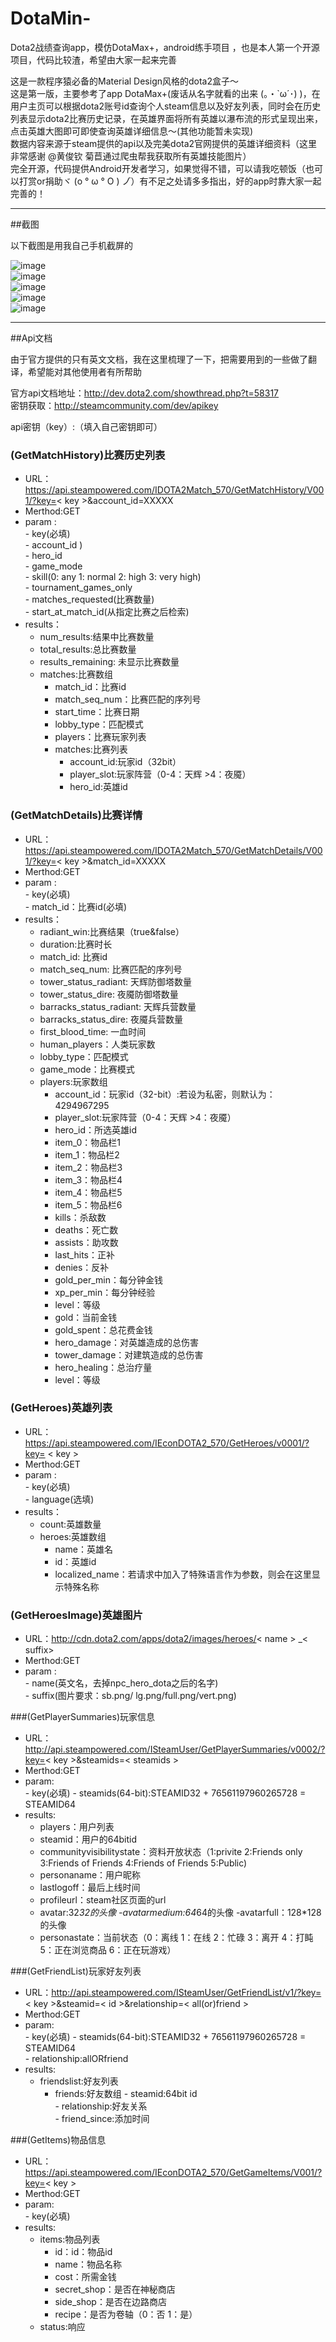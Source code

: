 # DotaMin-
Dota2战绩查询app，模仿DotaMax+，android练手项目 ，也是本人第一个开源项目，代码比较渣，希望由大家一起来完善 

这是一款程序猿必备的Material Design风格的dota2盒子～  
这是第一版，主要参考了app DotaMax+(废话从名字就看的出来 (｡・`ω´･) )，在用户主页可以根据dota2账号id查询个人steam信息以及好友列表，同时会在历史列表显示dota2比赛历史记录，在英雄界面将所有英雄以瀑布流的形式呈现出来，点击英雄大图即可即使查询英雄详细信息～(其他功能暂未实现)  
        数据内容来源于steam提供的api以及完美dota2官网提供的英雄详细资料（这里非常感谢 @黄俊钦 菊苣通过爬虫帮我获取所有英雄技能图片）  
        完全开源，代码提供Android开发者学习，如果觉得不错，可以请我吃顿饭（也可以打赏or捐助ヾ (o ° ω ° O ) ノ゙）有不足之处请多多指出，好的app时靠大家一起完善的！

---  
##截图  

以下截图是用我自己手机截屏的

![image](https://github.com/Levent-J/DotaMin-/blob/master/screen/screen1.jpg)  
![image](https://github.com/Levent-J/DotaMin-/blob/master/screen/screen2.jpg)  
![image](https://github.com/Levent-J/DotaMin-/blob/master/screen/screen3.jpg)  
![image](https://github.com/Levent-J/DotaMin-/blob/master/screen/screen4.jpg)  
![image](https://github.com/Levent-J/DotaMin-/blob/master/screen/screen5.jpg)  


---  

##Api文档

由于官方提供的只有英文文档，我在这里梳理了一下，把需要用到的一些做了翻译，希望能对其他使用者有所帮助  

官方api文档地址：http://dev.dota2.com/showthread.php?t=58317  
密钥获取：http://steamcommunity.com/dev/apikey


api密钥（key）:（填入自己密钥即可）

### (GetMatchHistory)比赛历史列表

-	URL：https://api.steampowered.com/IDOTA2Match_570/GetMatchHistory/V001/?key=< key >&account_id=XXXXX
-	Merthod:GET
-	param :    
            -  key(必填)  
            - account_id )   
            - hero_id  
            - game_mode  
            - skill(0: any 1: normal 2: high 3: very high)  
            - tournament_games_only  
            - matches_requested(比赛数量)  
            - start_at_match_id(从指定比赛之后检索)
-	results：
    - num_results:结果中比赛数量
	- total_results:总比赛数量
	-	results_remaining: 未显示比赛数量
	-	matches:比赛数组    
          -	 match_id：比赛id  
          -	 match_seq_num：比赛匹配的序列号  
          -	 start_time：比赛日期  
          -	 lobby_type：匹配模式  
          -	 players：比赛玩家列表  
          -	matches:比赛列表  
            - account_id:玩家id（32bit）  
            - player_slot:玩家阵营（0-4：天辉  >4：夜魇）
            - hero_id:英雄id

### (GetMatchDetails)比赛详情

-	URL：https://api.steampowered.com/IDOTA2Match_570/GetMatchDetails/V001/?key=< key >&match_id=XXXXX
-	Merthod:GET
-	param :    
            -  key(必填)  
            - match_id：比赛id(必填)   
-	results：
    - radiant_win:比赛结果（true&false）
	- duration:比赛时长
	-	match_id: 比赛id
	-	match_seq_num: 比赛匹配的序列号 
	-	tower_status_radiant: 天辉防御塔数量
	-	tower_status_dire: 夜魇防御塔数量
	-	barracks_status_radiant: 天辉兵营数量
	-	barracks_status_dire: 夜魇兵营数量
	-	first_blood_time: 一血时间
	-	 human_players：人类玩家数
	-	 lobby_type：匹配模式
	-	 game_mode：比赛模式
	-	players:玩家数组    
          -	 account_id：玩家id（32-bit）:若设为私密，则默认为：4294967295  
          -	 player_slot:玩家阵营（0-4：天辉  >4：夜魇）  
          -	 hero_id：所选英雄id 
          -	 item_0：物品栏1 
          -	 item_1：物品栏2 
          -	 item_2：物品栏3 
          -	 item_3：物品栏4 
          -	 item_4：物品栏5 
          -	 item_5：物品栏6 
          -	 kills：杀敌数 
          -	 deaths：死亡数 
          -	 assists：助攻数 
          -	 last_hits：正补 
          -	 denies：反补 
          -	 gold_per_min：每分钟金钱 
          -	 xp_per_min：每分钟经验 
          -	 level：等级 
          -	 gold：当前金钱 
          -	 gold_spent：总花费金钱 
          -	 hero_damage：对英雄造成的总伤害 
          -	 tower_damage：对建筑造成的总伤害 
          -	 hero_healing：总治疗量 
          -	 level：等级 

### (GetHeroes)英雄列表

-	URL：https://api.steampowered.com/IEconDOTA2_570/GetHeroes/v0001/?key= < key >
-	Merthod:GET
-	param :    
            -  key(必填)  
            -  language(选填)  
-	results：
    - count:英雄数量
    - heroes:英雄数组
      -  name：英雄名
      -  id：英雄id
      -  localized_name：若请求中加入了特殊语言作为参数，则会在这里显示特殊名称
      
### (GetHeroesImage)英雄图片

-	URL：http://cdn.dota2.com/apps/dota2/images/heroes/< name > _< suffix>
-	Merthod:GET
-	param :    
            -  name(英文名，去掉npc_hero_dota之后的名字)  
            -  suffix(图片要求：sb.png/ lg.png/full.png/vert.png) 


###(GetPlayerSummaries)玩家信息

- URL：http://api.steampowered.com/ISteamUser/GetPlayerSummaries/v0002/?key=< key >&steamids=< steamids >
- Merthod:GET
- param:  
          - key(必填)
          - steamids(64-bit):STEAMID32 + 76561197960265728 = STEAMID64
- results:  
    -  players：用户列表
     - steamid：用户的64bitid
   - communityvisibilitystate：资料开放状态（1:privite 2:Friends only 3:Friends of Friends 4:Friends of Friends 5:Public)
    - personaname：用户昵称
    - lastlogoff：最后上线时间
    - profileurl：steam社区页面的url
    - avatar:32*32的头像
    -avatarmedium:64*64的头像
    -avatarfull：128*128的头像  
    - personastate：当前状态（0：离线 1：在线 2：忙碌 3：离开 4：打盹 5：正在浏览商品 6：正在玩游戏）  
   

###(GetFriendList)玩家好友列表

- URL：http://api.steampowered.com/ISteamUser/GetFriendList/v1/?key=< key >&steamid=< id >&relationship=< all(or)friend >
- Merthod:GET
- param:  
          - key(必填)
          - steamids(64-bit):STEAMID32 + 76561197960265728 = STEAMID64  
          - relationship:allORfriend
- results:  
    -  friendslist:好友列表
        -  friends:好友数组
                -  steamid:64bit id  
                -  relationship:好友关系  
                -  friend_since:添加时间
   
###(GetItems)物品信息

- URL：https://api.steampowered.com/IEconDOTA2_570/GetGameItems/V001/?key=< key >
- Merthod:GET
- param:  
          - key(必填)
- results:  
    -  items:物品列表
        - id：id：物品id
        - name：物品名称
        - cost：所需金钱
        - secret_shop：是否在神秘商店
        - side_shop：是否在边路商店
        - recipe：是否为卷轴（0：否 1：是）
    -  status:响应
